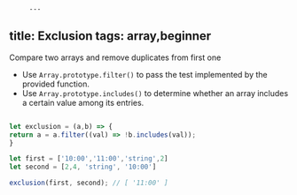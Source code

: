 		 ---
 title: Exclusion
 tags: array,beginner
 ---
  Compare two arrays and remove duplicates from first one
 
 - Use `Array.prototype.filter()` to pass the test implemented by the provided function.
 - Use `Array.prototype.includes()` to determine whether an array includes a certain value among its entries.
 
  ```js

let exclusion = (a,b) => {
 return a = a.filter((val) => !b.includes(val));
} 
 ```

 ```js
let first = ['10:00','11:00','string',2]
let second = [2,4, 'string', '10:00']

exclusion(first, second); // [ '11:00' ]
 ```